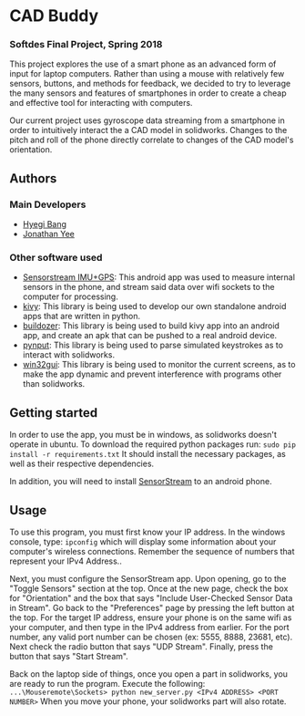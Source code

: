 # CAD Buddy
### Softdes Final Project, Spring 2018
This project explores the use of a smart phone as an advanced form of input for laptop computers. Rather than using a mouse with relatively few sensors, buttons, and methods for feedback, we decided to try to leverage the many sensors and features of smartphones in order to create a cheap and effective tool for interacting with computers.

Our current project uses gyroscope data streaming from a smartphone in order to intuitively interact the a CAD model in solidworks. Changes to the pitch and roll of the phone directly correlate to changes of the CAD model's orientation.

## Authors
### Main Developers
* [Hyegi Bang](https://github.com/hyegibang)
* [Jonathan Yee](https://www.github.com/jzerez)
### Other software used
* [Sensorstream IMU+GPS](https://play.google.com/store/apps/details?id=de.lorenz_fenster.sensorstreamgps&hl=en): This android app was used to measure internal sensors in the phone, and stream said data over wifi sockets to the computer for processing.
* [kivy](https://kivy.org/#home): This library is being used to develop our own standalone android apps that are written in python.
* [buildozer](https://github.com/kivy/buildozer): This library is being used to build kivy app into an android app, and create an apk that can be pushed to a real android device.
* [pynput](https://pypi.python.org/pypi/pynput): This library is being used to parse simulated keystrokes as to interact with solidworks.
* [win32gui](https://pypi.python.org/pypi/win32gui/221.6): This library is being used to monitor the current screens, as to make the app dynamic and prevent interference with programs other than solidworks.

## Getting started
In order to use the app, you must be in windows, as solidworks doesn't operate in ubuntu. To download the required python packages run:
`sudo pip install -r requirements.txt`
It should install the necessary packages, as well as their respective dependencies.

In addition, you will need to install [SensorStream](https://play.google.com/store/apps/details?id=de.lorenz_fenster.sensorstreamgps&hl=en_GB) to an android phone.

## Usage
To use this program, you must first know your IP address. In the windows console, type:
`ipconfig`
which will display some information about your computer's wireless connections. Remember the sequence of numbers that represent your IPv4 Address..

Next, you must configure the SensorStream app. Upon opening, go to the "Toggle Sensors" section at the top. Once at the new page, check the box for "Orientation" and the box that says "Include User-Checked Sensor Data in Stream". Go back to the "Preferences" page by pressing the left button at the top. For the target IP address, ensure your phone is on the same wifi as your computer, and then type in the IPv4 address from earlier. For the port number, any valid port number can be chosen (ex: 5555, 8888, 23681, etc). Next check the radio button that says "UDP Stream". Finally, press the button that says "Start Stream".

Back on the laptop side of things, once you open a part in solidworks, you are ready to run the program. Execute the following:
`...\Mouseremote\Sockets> python new_server.py <IPv4 ADDRESS> <PORT NUMBER>`
When you move your phone, your solidworks part will also rotate. 
